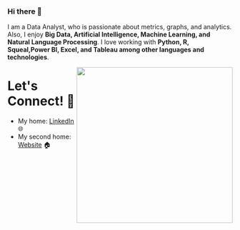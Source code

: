 ### Hi there 👋

I am a Data Analyst, who is passionate about metrics, graphs, and analytics.
Also, I enjoy **Big Data, Artificial Intelligence, Machine Learning, and Natural Language Processing**.
I love working with **Python, R, Squeal,Power BI, Excel, and Tableau among other languages and technologies**.

<a href="https://github.com/NurcanCetinbas/NurcanCetinbas/blob/d04b83cf2422e9efe8eff0f6340ee48fe13078aa/Screen%20Shot%202023-01-05%20at%203.58.07%20PM.png"><img align="right" width="349" height="auto" src="https://github.com/NurcanCetinbas/NurcanCetinbas/blob/d04b83cf2422e9efe8eff0f6340ee48fe13078aa/Screen%20Shot%202023-01-05%20at%203.58.07%20PM.png"></a>

# Let's Connect! 🤝

- My home: <a href="https://www.linkedin.com/in/nurcan-cetinbas-28790984/">LinkedIn</a> 🌐
- My second home: <a href="https://github.com/NurcanCetinbas">Website</a>  🏠 

